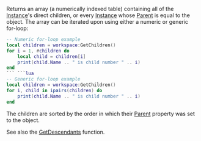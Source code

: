Returns an array (a numerically indexed table) containing all of the [Instance](https://developer.roblox.com/en-us/api-reference/class/Instance)'s direct children, or every [Instance](https://developer.roblox.com/en-us/api-reference/class/Instance) whose [Parent](https://developer.roblox.com/en-us/api-reference/property/Instance/Parent) is equal to the object. The array can be iterated upon using either a numeric or generic for-loop:

```lua
-- Numeric for-loop example
local children = workspace:GetChildren()
for i = 1, #children do
	local child = children[i]
	print(child.Name .. " is child number " .. i)
end
``` ```lua
-- Generic for-loop example
local children = workspace:GetChildren()
for i, child in ipairs(children) do
	print(child.Name .. " is child number " .. i)
end
``` 

The children are sorted by the order in which their [Parent](https://developer.roblox.com/en-us/api-reference/property/Instance/Parent) property was set to the object.

See also the [GetDescendants](https://developer.roblox.com/en-us/api-reference/function/Instance/GetDescendants) function.